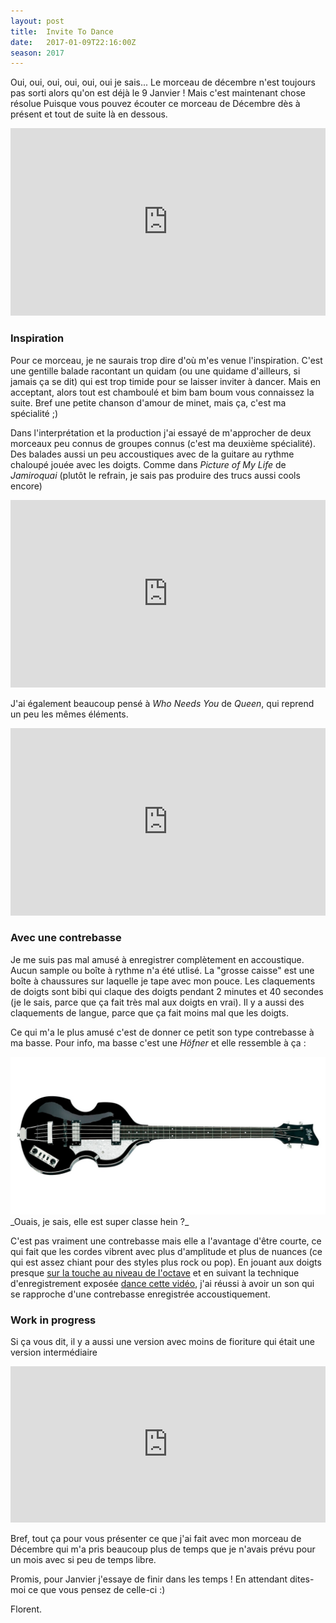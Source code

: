 ```yaml
---
layout: post
title:  Invite To Dance
date:   2017-01-09T22:16:00Z
season: 2017
---
```


Oui, oui, oui, oui, oui, oui je sais... Le morceau de décembre n'est toujours 
pas sorti alors qu'on est déjà le 9 Janvier ! Mais c'est maintenant chose résolue
Puisque vous pouvez écouter ce morceau de Décembre dès à présent et tout de suite
là en dessous.

<iframe width="100%" height="300" scrolling="no" frameborder="no" src="https://w.soundcloud.com/player/?url=https%3A//api.soundcloud.com/tracks/301733782&amp;color=ff5500&amp;auto_play=false&amp;hide_related=false&amp;show_comments=true&amp;show_user=true&amp;show_reposts=false&amp;visual=true"></iframe>
<br/>

### Inspiration

Pour ce morceau, je ne saurais trop dire d'où m'es venue l'inspiration. C'est une gentille balade
racontant un quidam (ou une quidame d'ailleurs, si jamais ça se dit) qui est
trop timide pour se laisser inviter à dancer. Mais en acceptant, alors tout est chamboulé
et bim bam boum vous connaissez la suite. Bref une petite chanson d'amour de minet,
mais ça, c'est ma spécialité ;)

Dans l'interprétation et la production j'ai essayé de m'approcher de deux morceaux peu connus de groupes connus (c'est ma deuxième spécialité).
Des balades aussi un peu accoustiques avec de la guitare au rythme chaloupé jouée avec les doigts.
Comme dans _Picture of My Life_ de _Jamiroquai_ (plutôt le refrain, je sais pas produire des trucs aussi cools encore)

<iframe width="100%" height="300" src="https://www.youtube.com/embed/jmUxMUPL6Us" frameborder="0" allowfullscreen></iframe>
<br/>

J'ai également beaucoup pensé à _Who Needs You_ de _Queen_, qui reprend un peu les mêmes éléments.

<iframe width="100%" height="300" src="https://www.youtube.com/embed/Slz0JdUuP7k" frameborder="0" allowfullscreen></iframe>
<br/>

### Avec une contrebasse

Je me suis pas mal amusé à enregistrer complètement en accoustique. Aucun sample ou boîte à rythme
n'a été utlisé. La "grosse caisse" est une boîte à chaussures sur laquelle je tape avec mon pouce.
Les claquements de doigts sont bibi qui claque des doigts pendant 2 minutes et 40 secondes (je le sais,
parce que ça fait très mal aux doigts en vrai). Il y a aussi des claquements de langue, parce que ça fait
moins mal que les doigts.

Ce qui m'a le plus amusé c'est de donner ce petit son type contrebasse à ma basse. Pour info,
ma basse c'est une _Höfner_ et elle ressemble à ça :

<img src="/images/hofner-bass.jpg" alt="Ma basse Höfner trop classe">
_Ouais, je sais, elle est super classe hein ?_

C'est pas vraiment une contrebasse mais elle a l'avantage d'être courte, ce qui fait que les
cordes vibrent avec plus d'amplitude et plus de nuances (ce qui est assez chiant
pour des styles plus rock ou pop). En jouant aux doigts presque [sur la touche au niveau de l'octave](https://www.youtube.com/watch?v=LgG5MhSARSw)
et en suivant la technique d'enregistrement exposée [dance cette vidéo](https://www.youtube.com/watch?v=RIdELspSgAA),
j'ai réussi à avoir un son qui se rapproche d'une contrebasse enregistrée accoustiquement.


### Work in progress

Si ça vous dit, il y a aussi une version avec moins de fioriture qui était une version intermédiaire

<iframe width="100%" height="250" scrolling="no" frameborder="no" src="https://w.soundcloud.com/player/?url=https%3A//api.soundcloud.com/tracks/300967142&amp;auto_play=false&amp;hide_related=false&amp;show_comments=true&amp;show_user=true&amp;show_reposts=false"></iframe>
<br />

Bref, tout ça pour vous présenter ce que j'ai fait avec mon morceau de Décembre qui m'a pris
beaucoup plus de temps que je n'avais prévu pour un mois avec si peu de temps libre.

Promis, pour Janvier j'essaye de finir dans les temps ! En attendant dites-moi ce que vous pensez de celle-ci :)


Florent.
